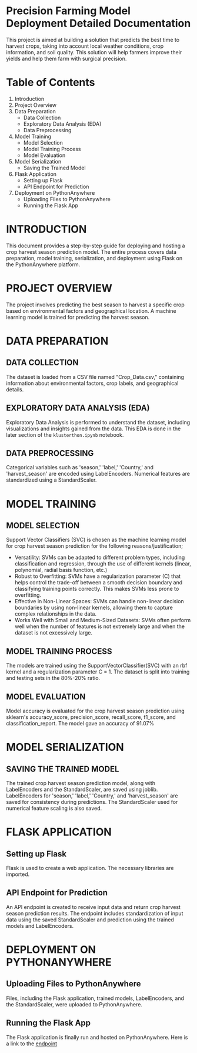 # Precision Farming Model Deployment Detailed Documentation
This project is aimed at building a solution that predicts the best time to harvest crops, taking into account local weather conditions, crop information, and soil quality. This solution will help farmers improve their yields and help them farm with surgical precision.

# Table of Contents
1. Introduction
1. Project Overview
1. Data Preparation
   * Data Collection
   * Exploratory Data Analysis (EDA)
   * Data Preprocessing
1. Model Training
   * Model Selection
   * Model Training Process
   * Model Evaluation
1. Model Serialization
   * Saving the Trained Model
1. Flask Application
   * Setting up Flask
   * API Endpoint for Prediction
1. Deployment on PythonAnywhere
   * Uploading Files to PythonAnywhere
   * Running the Flask App

# INTRODUCTION
This document provides a step-by-step guide for deploying and hosting a crop harvest season prediction model. The entire process covers data preparation, model training, serialization, and deployment using Flask on the PythonAnywhere platform.

# PROJECT OVERVIEW
The project involves predicting the best season to harvest a specific crop based on environmental factors and geographical location. A machine learning model is trained for predicting the harvest season.

# DATA PREPARATION
## DATA COLLECTION
The dataset is loaded from a CSV file named "Crop_Data.csv," containing information about environmental factors, crop labels, and geographical details.
## EXPLORATORY DATA ANALYSIS (EDA)
Exploratory Data Analysis is performed to understand the dataset, including visualizations and insights gained from the data. This EDA is done in the later section of the `klusterthon.ipynb` notebook.
## DATA PREPROCESSING
Categorical variables such as 'season,' 'label,' 'Country,' and 'harvest_season' are encoded using LabelEncoders. Numerical features are standardized using a StandardScaler.

# MODEL TRAINING
## MODEL SELECTION
Support Vector Classifiers (SVC) is chosen as the machine learning model for crop harvest season prediction for the following reasons/justification;
* Versatility: SVMs can be adapted to different problem types, including classification and regression, through the use of different kernels (linear, polynomial, radial basis function, etc.)
* Robust to Overfitting: SVMs have a regularization parameter (C) that helps control the trade-off between a smooth decision boundary and classifying training points correctly. This makes SVMs less prone to overfitting.
* Effective in Non-Linear Spaces: SVMs can handle non-linear decision boundaries by using non-linear kernels, allowing them to capture complex relationships in the data.
* Works Well with Small and Medium-Sized Datasets: SVMs often perform well when the number of features is not extremely large and when the dataset is not excessively large.

## MODEL TRAINING PROCESS
The models are trained using the SupportVectorClassifier(SVC)  with an rbf kernel and a regularization parameter C = 1. The dataset is split into training and testing sets in the 80%-20% ratio.

## MODEL EVALUATION
Model accuracy is evaluated for the crop harvest season prediction using sklearn's accuracy_score, precision_score, recall_score, f1_score, and classification_report. The model gave an accuracy of 91.07%

# MODEL SERIALIZATION
## SAVING THE TRAINED MODEL
The trained crop harvest season prediction model, along with LabelEncoders and the StandardScaler, are saved using joblib. LabelEncoders for 'season,' 'label,' 'Country,' and 'harvest_season' are saved for consistency during predictions. The StandardScaler used for numerical feature scaling is also saved.

# FLASK APPLICATION
## Setting up Flask
Flask is used to create a web application. The necessary libraries are imported.

## API Endpoint for Prediction
An API endpoint is created to receive input data and return crop harvest season prediction results. The endpoint includes standardization of input data using the saved StandardScaler and prediction using the trained models and LabelEncoders.

# DEPLOYMENT ON PYTHONANYWHERE
## Uploading Files to PythonAnywhere
Files, including the Flask application, trained models, LabelEncoders, and the StandardScaler, were uploaded to PythonAnywhere.

## Running the Flask App
The Flask application is finally run and hosted on PythonAnywhere.
Here is a link to the [endpoint](https://pelvic23.pythonanywhere.com/predict?temperature=17&humidity=160&ph=7.5&water_availability=80&label=chickpea&country=Nigeria)



